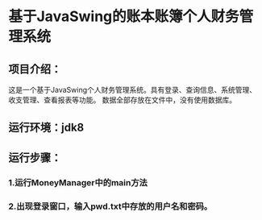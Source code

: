 # 基于JavaSwing的账本账簿个人财务管理系统

## 项目介绍：
这是一个基于JavaSwing个人财务管理系统。具有登录、查询信息、系统管理、收支管理、查看报表等功能。
数据全部存放在文件中，没有使用数据库。

## 运行环境：jdk8

## 运行步骤：
### 1.运行MoneyManager中的main方法
### 2.出现登录窗口，输入pwd.txt中存放的用户名和密码。

